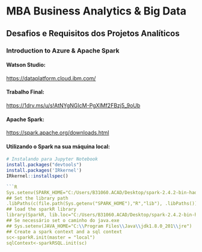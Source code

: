 # MBA Business Analytics & Big Data
## Desafios e Requisitos dos Projetos Analíticos
### Introduction to Azure & Apache Spark


#### Watson Studio:


https://dataplatform.cloud.ibm.com/

#### Trabalho Final:


https://1drv.ms/u/s!AtNYgNGIcM-PgXlMf2FBzj5_9oUb


#### Apache Spark:


https://spark.apache.org/downloads.html


#### Utilizando o Spark na sua máquina local:



```R
# Instalando para Jupyter Notebook
install.packages("devtools")
install.packages('IRkernel')
IRkernel::installspec()

```R
Sys.setenv(SPARK_HOME="C:/Users/B31060.ACAD/Desktop/spark-2.4.2-bin-hadoop2.7")
## Set the library path
.libPaths(c(file.path(Sys.getenv("SPARK_HOME"),"R","lib"), .libPaths()))
## load the sparkR library
library(SparkR, lib.loc="C:/Users/B31060.ACAD/Desktop/spark-2.4.2-bin-hadoop2.7/R/lib")
## Se necessário set o caminho do java.exe
## Sys.setenv(JAVA_HOME="C:\\Program Files\\Java\\jdk1.8.0_201\\jre")
## Create a spark context and a sql context
sc<-sparkR.init(master = "local")
sqlContext<-sparkRSQL.init(sc)
